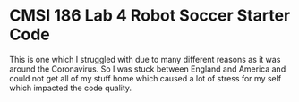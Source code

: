 # CMSI 186 Lab 4 Robot Soccer Starter Code

This is one which I struggled with due to many different reasons as it was around the Coronavirus. So I was stuck between England and America and could not get all of my stuff home which caused a lot of stress for my self which impacted the code quality.
